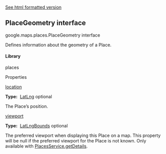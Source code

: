 [See html formatted version](https://huasofoundries.github.io/google-maps-documentation/PlaceGeometry.html)


PlaceGeometry interface
-----------------------

google.maps.places.PlaceGeometry interface

Defines information about the geometry of a Place.

#### Library

places

Properties

[location](#PlaceGeometry.location)

**Type:**  [LatLng](LatLng.md) optional

The Place’s position.

[viewport](#PlaceGeometry.viewport)

**Type:**  [LatLngBounds](LatLngBounds.md) optional

The preferred viewport when displaying this Place on a map. This property will be null if the preferred viewport for the Place is not known. Only available with [PlacesService.getDetails](/maps/documentation/javascript/reference/places-service#PlacesService.getDetails).